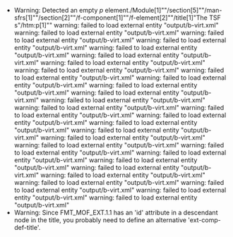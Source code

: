* Warning: Detected an empty _p_ element./Module[1]""/section[5]""/man-sfrs[1]""/section[2]""/f-component[1]""/f-element[2]""/title[1]"The TSF s"/htm:p[1]""
warning: failed to load external entity "output/b-virt.xml"
warning: failed to load external entity "output/b-virt.xml"
warning: failed to load external entity "output/b-virt.xml"
warning: failed to load external entity "output/b-virt.xml"
warning: failed to load external entity "output/b-virt.xml"
warning: failed to load external entity "output/b-virt.xml"
warning: failed to load external entity "output/b-virt.xml"
warning: failed to load external entity "output/b-virt.xml"
warning: failed to load external entity "output/b-virt.xml"
warning: failed to load external entity "output/b-virt.xml"
warning: failed to load external entity "output/b-virt.xml"
warning: failed to load external entity "output/b-virt.xml"
warning: failed to load external entity "output/b-virt.xml"
warning: failed to load external entity "output/b-virt.xml"
warning: failed to load external entity "output/b-virt.xml"
warning: failed to load external entity "output/b-virt.xml"
warning: failed to load external entity "output/b-virt.xml"
warning: failed to load external entity "output/b-virt.xml"
warning: failed to load external entity "output/b-virt.xml"
warning: failed to load external entity "output/b-virt.xml"
warning: failed to load external entity "output/b-virt.xml"
warning: failed to load external entity "output/b-virt.xml"
warning: failed to load external entity "output/b-virt.xml"
warning: failed to load external entity "output/b-virt.xml"
warning: failed to load external entity "output/b-virt.xml"
warning: failed to load external entity "output/b-virt.xml"
warning: failed to load external entity "output/b-virt.xml"
warning: failed to load external entity "output/b-virt.xml"
warning: failed to load external entity "output/b-virt.xml"
* Warning: Since FMT_MOF_EXT.1.1 has an 'id' attribute in a descendant node in the title, you probably need to define an alternative 'ext-comp-def-title'.
                       
